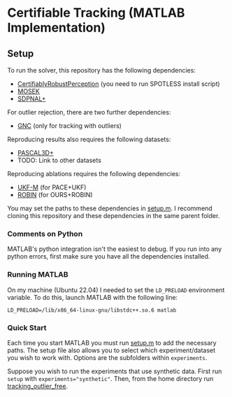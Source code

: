 # Certifiable Tracking (MATLAB Implementation)

## Setup
To run the solver, this repository has the following dependencies:
- [CertifiablyRobustPerception](https://github.com/MIT-SPARK/CertifiablyRobustPerception/tree/master) (you need to run SPOTLESS install script)
- [MOSEK](https://www.mosek.com/)
- [SDPNAL+](https://blog.nus.edu.sg/mattohkc/softwares/sdpnalplus/)

For outlier rejection, there are two further dependencies:
- [GNC](https://github.com/MIT-SPARK/GNC-and-ADAPT) (only for tracking with outliers)

Reproducing results also requires the following datasets:
- [PASCAL3D+](https://cvgl.stanford.edu/projects/pascal3d.html)
- TODO: Link to other datasets

Reproducing ablations requires the following dependencies:
- [UKF-M](https://github.com/CAOR-MINES-ParisTech/ukfm/tree/master) (for PACE+UKF)
- [ROBIN](https://github.com/MIT-SPARK/ROBIN) (for OURS+ROBIN)

You may set the paths to these dependencies in [setup.m](setup.m). I recommend cloning this repository and these dependencies in the same parent folder.

### Comments on Python
MATLAB's python integration isn't the easiest to debug. If you run into any python errors, first make sure you have all the dependencies installed.

### Running MATLAB
On my machine (Ubuntu 22.04) I needed to set the `LD_PRELOAD` environment variable. To do this, launch MATLAB with the following line:
```
LD_PRELOAD=/lib/x86_64-linux-gnu/libstdc++.so.6 matlab
```

### Quick Start
Each time you start MATLAB you must run [setup.m](setup.m) to add the necessary paths. The setup file also allows you to select which experiment/dataset you wish to work with. Options are the subfolders within `experiments`.

Suppose you wish to run the experiments that use synthetic data. First run `setup` with `experiments="synthetic"`. Then, from the home directory run [tracking_outlier_free](experiments/synthetic/tracking_outlier_free.m).